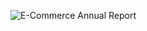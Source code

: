 ![E-Commerce Annual Report](https://github.com/user-attachments/assets/dfc88f84-2d60-4d41-b167-25356b5205ee)
